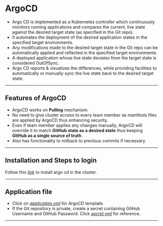 # ArgoCD
- Argo CD is implemented as a Kubernetes controller which continuously monitors running applications and compares the current, live state against the desired target state (as specified in the Git repo).
- It automates the deployment of the desired application states in the specified target environments.
- Any modifications made to the desired target state in the Git repo can be automatically applied and reflected in the specified target environments.
- A deployed application whose live state deviates from the target state is considered OutOfSync. 
- Argo CD reports & visualizes the differences, while providing facilities to automatically or manually sync the live state back to the desired target state.

---

## Features of ArgoCD
- ArgoCD works on **Pulling** mechanism.
- No need to give cluster access to every team member as manifests files are applied by ArgoCD thus enhancing security.
- Even if team member applies any changes manually, ArgoCD will override it to match **GitHub state as a desired state** thus keeping **GitHub as a single source of truth**.
- Also has functionality to rollback to previous commits if necessary.

---

## Installation and Steps to login
Follow this [*link*](https://argo-cd.readthedocs.io/en/stable/getting_started/) to install argo cd in the cluster.

---

## Application file
- Click on [*application.yml*](https://github.com/sahilphule/templates/kubernetesmodules/argocd/application.yml) for ArgoCD template.
- If the Git repository is private, create a secret containing GitHub Username and GitHub Password. Click [*secret.yml*](https://github.com/sahilphule/templates/kubernetesmodules/argocd/secret.yml) for reference.

---